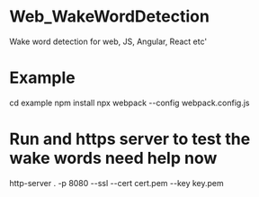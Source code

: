 # Web_WakeWordDetection
Wake word detection for web, JS, Angular, React etc'

# Example
cd example
npm install
npx webpack --config webpack.config.js

# Run and https server to test the wake words need help now
http-server . -p 8080 --ssl --cert cert.pem --key key.pem
